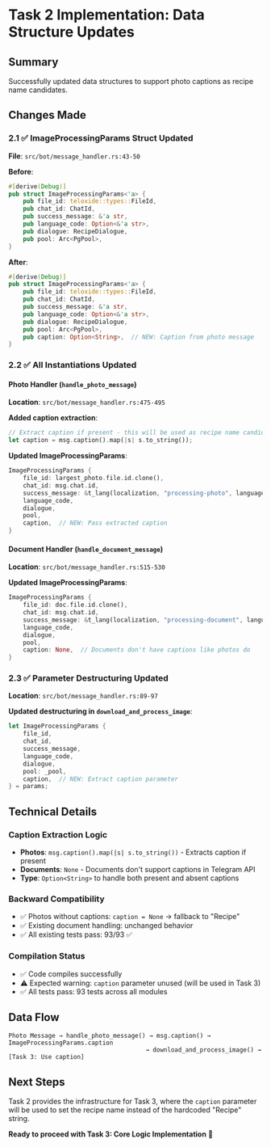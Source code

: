 # Task 2 Implementation: Data Structure Updates

## Summary
Successfully updated data structures to support photo captions as recipe name candidates.

## Changes Made

### 2.1 ✅ ImageProcessingParams Struct Updated
**File**: `src/bot/message_handler.rs:43-50`

**Before**:
```rust
#[derive(Debug)]
pub struct ImageProcessingParams<'a> {
    pub file_id: teloxide::types::FileId,
    pub chat_id: ChatId,
    pub success_message: &'a str,
    pub language_code: Option<&'a str>,
    pub dialogue: RecipeDialogue,
    pub pool: Arc<PgPool>,
}
```

**After**:
```rust
#[derive(Debug)]
pub struct ImageProcessingParams<'a> {
    pub file_id: teloxide::types::FileId,
    pub chat_id: ChatId,
    pub success_message: &'a str,
    pub language_code: Option<&'a str>,
    pub dialogue: RecipeDialogue,
    pub pool: Arc<PgPool>,
    pub caption: Option<String>,  // NEW: Caption from photo message
}
```

### 2.2 ✅ All Instantiations Updated

#### Photo Handler (`handle_photo_message`)
**Location**: `src/bot/message_handler.rs:475-495`

**Added caption extraction**:
```rust
// Extract caption if present - this will be used as recipe name candidate
let caption = msg.caption().map(|s| s.to_string());
```

**Updated ImageProcessingParams**:
```rust
ImageProcessingParams {
    file_id: largest_photo.file.id.clone(),
    chat_id: msg.chat.id,
    success_message: &t_lang(localization, "processing-photo", language_code),
    language_code,
    dialogue,
    pool,
    caption,  // NEW: Pass extracted caption
}
```

#### Document Handler (`handle_document_message`)
**Location**: `src/bot/message_handler.rs:515-530`

**Updated ImageProcessingParams**:
```rust
ImageProcessingParams {
    file_id: doc.file.id.clone(),
    chat_id: msg.chat.id,
    success_message: &t_lang(localization, "processing-document", language_code),
    language_code,
    dialogue,
    pool,
    caption: None,  // Documents don't have captions like photos do
}
```

### 2.3 ✅ Parameter Destructuring Updated
**Location**: `src/bot/message_handler.rs:89-97`

**Updated destructuring in `download_and_process_image`**:
```rust
let ImageProcessingParams {
    file_id,
    chat_id,
    success_message,
    language_code,
    dialogue,
    pool: _pool,
    caption,  // NEW: Extract caption parameter
} = params;
```

## Technical Details

### Caption Extraction Logic
- **Photos**: `msg.caption().map(|s| s.to_string())` - Extracts caption if present
- **Documents**: `None` - Documents don't support captions in Telegram API
- **Type**: `Option<String>` to handle both present and absent captions

### Backward Compatibility
- ✅ Photos without captions: `caption = None` → fallback to "Recipe"
- ✅ Existing document handling: unchanged behavior
- ✅ All existing tests pass: 93/93 ✅

### Compilation Status
- ✅ Code compiles successfully
- ⚠️ Expected warning: `caption` parameter unused (will be used in Task 3)
- ✅ All tests pass: 93 tests across all modules

## Data Flow
```
Photo Message → handle_photo_message() → msg.caption() → ImageProcessingParams.caption
                                      → download_and_process_image() → [Task 3: Use caption]
```

## Next Steps
Task 2 provides the infrastructure for Task 3, where the `caption` parameter will be used to set the recipe name instead of the hardcoded "Recipe" string.

**Ready to proceed with Task 3: Core Logic Implementation** 🚀